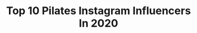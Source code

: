 ---
title: Top 10 Pilates Instagram Influencers In 2020
description: >-
  Find top pilates Instagram influencers in 2020. Most popular hashtags: #coronavirus #sponsored #throwback #ad.
platform: Instagram
profiles:
  - username: "andreitalevin"
    fullname: >-
      Andreita Levin ॐ
    location: "India"
    followers: 18074
    engagement: 821
    commentsToLikes: 0.052163
    id: ck0u7h3mp4njc0i19m5nnh9yv
    verified: false
    hashtags: "#internationalwomanday, #instagramproblems"
  - username: "caro.lina.gil"
    fullname: >-
      Cäro
    location: "Portugal"
    followers: 9858
    engagement: 1403
    commentsToLikes: 0.083617
    id: ck0u0x6rzv5ow0i19vvpq2udd
    verified: false
    hashtags: "#curingcancer, #frontsplit, #stretching, #curingsleep"
  - username: "debby_the_chocoholic"
    fullname: >-
      𝐃𝐞𝐛𝐨𝐫𝐚𝐡 🌸 Yogi & Blogger
    location: ""
    followers: 38672
    engagement: 524
    commentsToLikes: 0.087082
    id: ck0u1mk1nx9ka0i19juor7rxb
    verified: false
    hashtags: "#marchchallenge, #flexible, #bowpose, #yogalover"
  - username: "brynny_md"
    fullname: >-
      ʙʀʏɴɴ | ʟɪғᴇsᴛʏʟᴇ ɪɴғʟᴜᴇɴᴄᴇʀ
    location: "United States"
    followers: 17653
    engagement: 984
    commentsToLikes: 0.163760
    id: ck6u7lnilm95p0j71ofqzp7x0
    verified: false
    hashtags: "#green, #shopsmallbusiness, #woman, #womenshealth"
  - username: "_elena0428_"
    fullname: >-
      💜오늘도 긍정 밝음💜
    location: "South Korea"
    followers: 4061
    engagement: 2951
    commentsToLikes: 0.056027
    id: ck15uk0t7nk0v0i19vq2aqsq5
    verified: false
    hashtags: "#hydrogel, #eyemask, #tmi, #lalarecipe"
  - username: "junglejohanna"
    fullname: >-
      JOHANNA THOMPSON
    location: "United States"
    followers: 54228
    engagement: 439
    commentsToLikes: 0.040763
    id: ck55lk8kb1rfp0i111gckz3dl
    verified: false
    hashtags: "#stayhome, #staysafe, #superbowl, #backup"
  - username: "chichilifenyc"
    fullname: >-
      Lauren Chiarello, Chi Chi Life
    location: "United States"
    followers: 10331
    engagement: 653
    commentsToLikes: 0.120709
    id: ck5qdjygsvy390i113im73w70
    verified: false
    hashtags: "#babiesftercancer, #infertilitysupport, #11weekspostpartum, #ayaware"
  - username: "heatherandersen_"
    fullname: >-
      HEATHER ANDERSEN
    location: "United States"
    followers: 44810
    engagement: 217
    commentsToLikes: 0.055609
    id: ck0w6d8dp80zu0i199981gds2
    verified: true
    hashtags: "#alwaysgetdressed, #worklook, #newyorkpilates, #workworkworkworkwork"
  - username: "anyellesouza"
    fullname: >-
      Anyelle Souza
    location: "Brazil"
    followers: 2577
    engagement: 1572
    commentsToLikes: 0.102842
    id: ck8syzr15mng70j78q85qvisn
    verified: false
    hashtags: "#nyformou, #nyfisioterapeuta, #gratid"
  - username: "itskelsitaylor"
    fullname: >-
      Kelsi Taylor
    location: "United States"
    followers: 31325
    engagement: 172
    commentsToLikes: 0.071593
    id: ck0ucoecnhbpg0i19jpj6c1di
    verified: false
    hashtags: "#imcrying, #livelovelayer, #myfabletics, #moveinfabletics"
---